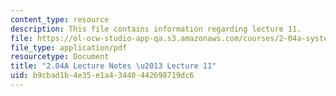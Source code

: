 ```yaml
---
content_type: resource
description: This file contains information regarding lecture 11.
file: https://ol-ocw-studio-app-qa.s3.amazonaws.com/courses/2-04a-systems-and-controls-spring-2013/b9cbad1b4e35e1a43440442698719dc6_MIT2_04AS13_Lecture11.pdf
file_type: application/pdf
resourcetype: Document
title: "2.04A Lecture Notes \u2013 Lecture 11"
uid: b9cbad1b-4e35-e1a4-3440-442698719dc6
---
```

